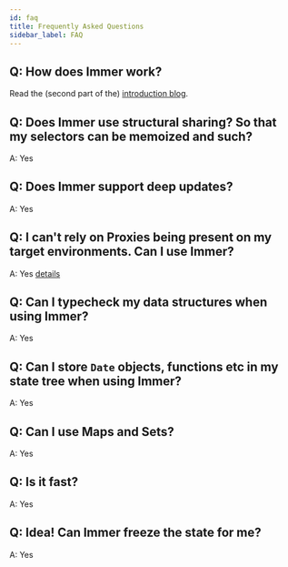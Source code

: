 ```yaml
---
id: faq
title: Frequently Asked Questions
sidebar_label: FAQ
---
```


<center>
<div data-ea-publisher="immerjs" data-ea-type="image" class="horizontal bordered"></div>
</center>

## Q: How does Immer work?

Read the (second part of the) [introduction blog](https://medium.com/@mweststrate/introducing-immer-immutability-the-easy-way-9d73d8f71cb3).

## Q: Does Immer use structural sharing? So that my selectors can be memoized and such?

A: Yes

## Q: Does Immer support deep updates?

A: Yes

## Q: I can't rely on Proxies being present on my target environments. Can I use Immer?

A: Yes [details](https://immerjs.github.io/immer/docs/installation#immer-on-older-javascript-environments)

## Q: Can I typecheck my data structures when using Immer?

A: Yes

## Q: Can I store `Date` objects, functions etc in my state tree when using Immer?

A: Yes

## Q: Can I use Maps and Sets?

A: Yes

## Q: Is it fast?

A: Yes

## Q: Idea! Can Immer freeze the state for me?

A: Yes
